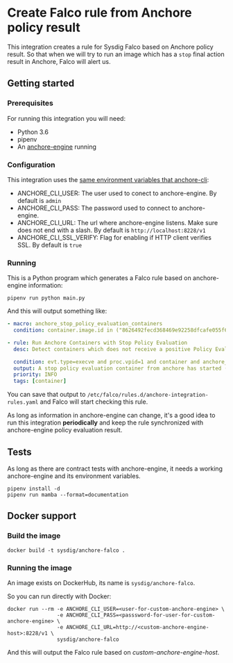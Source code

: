 # Create Falco rule from Anchore policy result

This integration creates a rule for Sysdig Falco based on Anchore policy result.
So that when we will try to run an image which has a ```stop``` final action result
in Anchore, Falco will alert us.

## Getting started

### Prerequisites

For running this integration you will need:

* Python 3.6
* pipenv
* An [anchore-engine](https://github.com/anchore/anchore-engine) running

### Configuration

This integration uses the [same environment variables that anchore-cli](https://github.com/anchore/anchore-cli#configuring-the-anchore-cli):

* ANCHORE_CLI_USER: The user used to conect to anchore-engine. By default is ```admin```
* ANCHORE_CLI_PASS: The password used to connect to anchore-engine.
* ANCHORE_CLI_URL: The url where anchore-engine listens. Make sure does not end with a slash. By default is ```http://localhost:8228/v1```
* ANCHORE_CLI_SSL_VERIFY: Flag for enabling if HTTP client verifies SSL. By default is ```true```

### Running

This is a Python program which generates a Falco rule based on anchore-engine
information:

```
pipenv run python main.py
```

And this will output something like:


```yaml
- macro: anchore_stop_policy_evaluation_containers
  condition: container.image.id in ("8626492fecd368469e92258dfcafe055f636cb9cbc321a5865a98a0a6c99b8dd", "e86d9bb526efa0b0401189d8df6e3856d0320a3d20045c87b4e49c8a8bdb22c1")

- rule: Run Anchore Containers with Stop Policy Evaluation
  desc: Detect containers which does not receive a positive Policy Evaluation from Anchore Engine.

  condition: evt.type=execve and proc.vpid=1 and container and anchore_stop_policy_evaluation_containers
  output: A stop policy evaluation container from anchore has started (%container.info image=%container.image)
  priority: INFO
  tags: [container]
```

You can save that output to ```/etc/falco/rules.d/anchore-integration-rules.yaml```
and Falco will start checking this rule.

As long as information in anchore-engine can change, it's a good idea to run this
integration **periodically** and keep the rule synchronized with anchore-engine
policy evaluation result.

## Tests

As long as there are contract tests with anchore-engine, it needs a working
anchore-engine and its environment variables.

```
pipenv install -d
pipenv run mamba --format=documentation
```

## Docker support

### Build the image

```
docker build -t sysdig/anchore-falco .
```

### Running the image

An image exists on DockerHub, its name is ```sysdig/anchore-falco```.

So you can run directly with Docker:

```
docker run --rm -e ANCHORE_CLI_USER=<user-for-custom-anchore-engine> \
                -e ANCHORE_CLI_PASS=<passsword-for-user-for-custom-anchore-engine> \
                -e ANCHORE_CLI_URL=http://<custom-anchore-engine-host>:8228/v1 \
                sysdig/anchore-falco
```

And this will output the Falco rule based on *custom-anchore-engine-host*.
